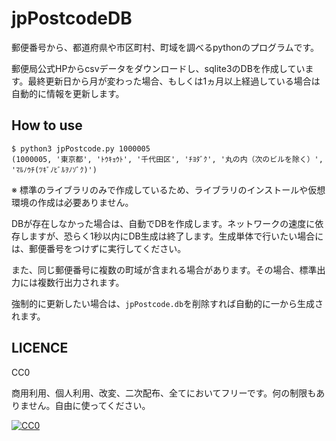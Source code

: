 # jpPostcodeDB

郵便番号から、都道府県や市区町村、町域を調べるpythonのプログラムです。

郵便局公式HPからcsvデータをダウンロードし、sqlite3のDBを作成しています。最終更新日から月が変わった場合、もしくは1ヵ月以上経過している場合は自動的に情報を更新します。

## How to use
```
$ python3 jpPostcode.py 1000005
(1000005, '東京都', 'ﾄｳｷｮｳﾄ', '千代田区', 'ﾁﾖﾀﾞｸ', '丸の内（次のビルを除く）', 'ﾏﾙﾉｳﾁ(ﾂｷﾞﾉﾋﾞﾙｦﾉｿﾞｸ)')
```

※ 標準のライブラリのみで作成しているため、ライブラリのインストールや仮想環境の作成は必要ありません。

DBが存在しなかった場合は、自動でDBを作成します。ネットワークの速度に依存しますが、恐らく1秒以内にDB生成は終了します。生成単体で行いたい場合には、郵便番号をつけずに実行してください。

また、同じ郵便番号に複数の町域が含まれる場合があります。その場合、標準出力には複数行出力されます。

強制的に更新したい場合は、`jpPostcode.db`を削除すれば自動的に一から生成されます。

## LICENCE
CC0

商用利用、個人利用、改変、二次配布、全てにおいてフリーです。何の制限もありません。自由に使ってください。

[![CC0](http://i.creativecommons.org/p/zero/1.0/88x31.png "CC0")](http://creativecommons.org/publicdomain/zero/1.0/deed.ja)
